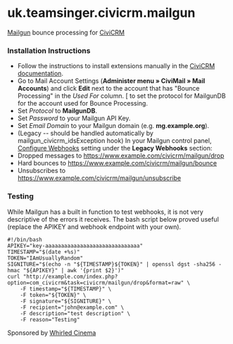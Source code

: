 uk.teamsinger.civicrm.mailgun
==========================

[Mailgun](http://www.mailgun.com/) bounce processing for [CiviCRM](https://civicrm.org/)

### Installation Instructions
* Follow the instructions to install extensions manually in the [CiviCRM documentation](https://docs.civicrm.org/sysadmin/en/latest/customize/extensions/#installing-a-new-extension).
* Go to Mail Account Settings (**Administer menu » CiviMail » Mail Accounts**) and click **Edit** next to the account that has "Bounce Processing" in the *Used For* column.
[ to set the protocol for MailgunDB for the account used for Bounce Processing.
 * Set *Protocol* to **MailgunDB**.
 * Set *Password* to your Mailgun API Key.
 * Set *Email Domain* to your Mailgun domain (e.g. **mg.example.org**).
* (Legacy -- should be handled automatically by mailgun_civicrm_idsException hook) In your Mailgun control panel, [Configure Webhooks](https://documentation.mailgun.com/api-webhooks.html#webhooks) setting under the **Legacy Webhooks** section:
 * Dropped messages to https://www.example.com/civicrm/mailgun/drop
 * Hard bounces to https://www.example.com/civicrm/mailgun/bounce
 * Unsubscribes to https://www.example.com/civicrm/mailgun/unsubscribe


### Testing

While Mailgun has a built in function to test webhooks, it is not very descriptive of the errors it receives. The bash script below proved useful (replace the APIKEY and webhook endpoint with your own).

```
#!/bin/bash
APIKEY="key-aaaaaaaaaaaaaaaaaaaaaaaaaaaaaa"
TIMESTAMP="$(date +%s)"
TOKEN="IAmUsuallyRandom"
SIGNITURE="$(echo -n "${TIMESTAMP}${TOKEN}" | openssl dgst -sha256 -hmac "${APIKEY}" | awk '{print $2}')"
curl "http://example.com/index.php?option=com_civicrm&task=civicrm/mailgun/drop&format=raw" \
    -F timestamp="${TIMESTAMP}" \
    -F token="${TOKEN}" \
    -F signature="${SIGNITURE}" \
    -F recipient="john@example.com" \
    -F description="test description" \
    -F reason="Testing"
```

Sponsored by [Whirled Cinema](https://www.whirledcinema.com)

